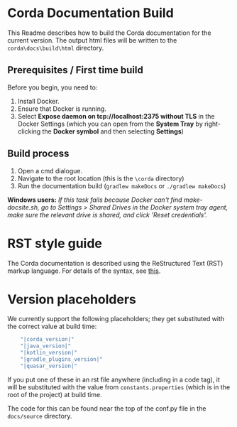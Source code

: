# Corda Documentation Build

This Readme describes how to build the Corda documentation for the current version. The output html files will be written to the `corda\docs\build\html` directory.

## Prerequisites / First time build

Before you begin, you need to: 
1. Install Docker. 
1. Ensure that Docker is running. 
1. Select **Expose daemon on tcp://localhost:2375 without TLS** in the Docker Settings (which you can open from the **System Tray** by right-clicking the **Docker symbol** and then selecting **Settings**)

## Build process
1. Open a cmd dialogue. 
1. Navigate to the root location (this is the `\corda` directory)
1. Run the documentation build (`gradlew makeDocs` or `./gradlew makeDocs`)

**Windows users:** *If this task fails because Docker can't find make-docsite.sh, go to Settings > Shared Drives in the Docker system tray
agent, make sure the relevant drive is shared, and click 'Reset credentials'.*

# RST style guide

The Corda documentation is described using the ReStructured Text (RST) markup language. For details of the syntax, see [this](http://www.sphinx-doc.org/en/master/usage/restructuredtext/basics.html).  

# Version placeholders

We currently support the following placeholders; they get substituted with the correct value at build time:

```groovy
    "|corda_version|" 
    "|java_version|" 
    "|kotlin_version|" 
    "|gradle_plugins_version|" 
    "|quasar_version|"
```

If you put one of these in an rst file anywhere (including in a code tag), it will be substituted with the value from ``constants.properties`` 
(which is in the root of the project) at build time.

The code for this can be found near the top of the conf.py file in the `docs/source` directory.


